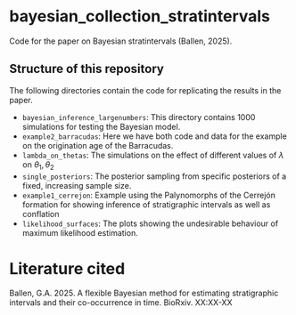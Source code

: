 # bayesian_collection_stratintervals

Code for the paper on Bayesian stratintervals (Ballen, 2025).

## Structure of this repository

The following directories contain the code for replicating the results in the paper.

- `bayesian_inference_largenumbers`: This directory contains 1000 simulations for testing the Bayesian model.
- `example2_barracudas`: Here we have both code and data for the example on the origination age of the Barracudas.
- `lambda_on_thetas`: The simulations on the effect of different values of $\lambda$ on $\theta_1,\theta_2$
- `single_posteriors`: The posterior sampling from specific posteriors of a fixed, increasing sample size.
- `example1_cerrejon`: Example using the Palynomorphs of the Cerrejón formation for showing inference of stratigraphic intervals as well as conflation
- `likelihood_surfaces`: The plots showing the undesirable behaviour of maximum likelihood estimation.

# Literature cited

Ballen, G.A. 2025. A flexible Bayesian method for estimating stratigraphic intervals and their co-occurrence in time. BioRxiv. XX:XX-XX

